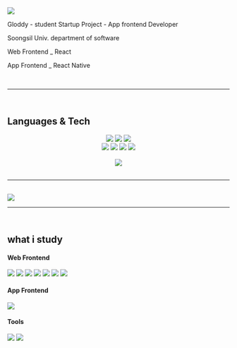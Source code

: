 <img src="https://capsule-render.vercel.app/api?type=waving&color=auto&height=300&section=header&text=Suwon&nbsp;Lim&fontSize=90" />
<p>Gloddy - student Startup Project - App frontend Developer</p>
<p>Soongsil Univ. department of software</p>
<p>Web Frontend _ React</p>
<p>App Frontend _ React Native</p>
<br/>


<hr/>
<br/>
<h2>Languages & Tech</h2>

<div align="center">
	<img src="https://img.shields.io/badge/HTML5-E34F26?style=flat&logo=HTML5&logoColor=white" />
	<img src="https://img.shields.io/badge/CSS3-1572B6?style=flat&logo=CSS3&logoColor=white" />
	<img src="https://img.shields.io/badge/JavaScript-F7DF1E?style=flat&logo=JavaScript&logoColor=white" />
	<br/>
	<img src="https://img.shields.io/badge/React-61DAFB?style=flat&logo=React&logoColor=white" />
	<img src="https://img.shields.io/badge/ReactNative-61DAFB?style=flat&logo=React&logoColor=white" />
	<img src="https://img.shields.io/badge/Redux-764ABC?style=flat&logo=Redux&logoColor=white" />
	<img src="https://img.shields.io/badge/Firebase-FFCA28?style=flat&logo=Firebase&logoColor=white" />
	<br/>
	<br/>
	<img src="https://github-readme-stats.vercel.app/api/top-langs/?username=Rimoosoo&layout=compact)]				(https://github.com/anuraghazra/github-readme-stats)"/>
	<br/>
</div>

<br/>


<hr/>
<br/>
<picture>
<source 
  srcset="https://github-readme-stats.vercel.app/api?username=Rimoosoo&show_icons=true&theme=dark"
  media="(prefers-color-scheme: dark)"
/>
<source
  srcset="https://github-readme-stats.vercel.app/api?username=Rimoosoo&show_icons=true"
  media="(prefers-color-scheme: light), (prefers-color-scheme: no-preference)"
/>
<img src="https://github-readme-stats.vercel.app/api?username=Rimoosoo&show_icons=true" />
</picture>



<hr/>
<br/>
<h2>what i study</h2>
<h4>Web Frontend</h4>
<img src="https://img.shields.io/badge/React-red?style=for-the-badge&logo=React&color=61DAFB&logoColor=red">
<img src="https://img.shields.io/badge/HTML5-red?style=for-the-badge&logo=HTML5&color=E34F26&logoColor=blue">
<img src="https://img.shields.io/badge/Javascript-red?style=for-the-badge&logo=Javascript&color=F7DF1E&logoColor=red">
<img src="https://img.shields.io/badge/Redux-red?style=for-the-badge&logo=Redux&color=764ABC&logoColor=red">
<img src="https://img.shields.io/badge/ReactRouter-red?style=for-the-badge&logo=ReactRouter&color=CA4245&logoColor=green">
<img src="https://img.shields.io/badge/Bootstrap-red?style=for-the-badge&logo=Bootstrap&color=7952B3&logoColor=red">
<img src="https://img.shields.io/badge/Firebase-red?style=for-the-badge&logo=Firebase&color=FFCA28&logoColor=red">

<h4>App Frontend</h4>
<img src="https://img.shields.io/badge/ReactNative-red?style=for-the-badge&logo=React&color=61DAFB&logoColor=red">

<br/>

<h4>Tools</h4>
<img src="https://img.shields.io/badge/Visual_Studio_Code-red?style=for-the-badge&logo=VisualStudioCode&color=007ACC&logoColor=white">
<img src="https://img.shields.io/badge/Linux-red?style=for-the-badge&logo=Linux&color=FCC624&logoColor=red">


